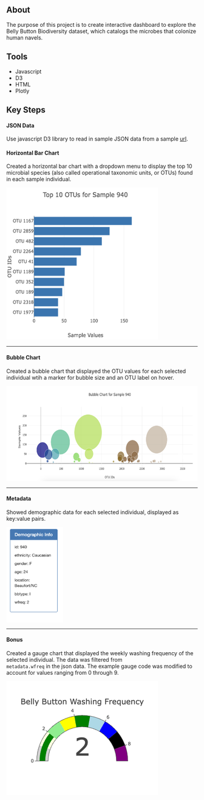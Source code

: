 ## About
The purpose of this project is to create interactive dashboard to explore the Belly Button Biodiversity dataset, which catalogs the microbes that colonize human navels.

## Tools
- Javascript
- D3
- HTML
- Plotly

## Key Steps
#### **JSON Data**
Use javascript D3 library to read in sample JSON data from a sample [url](https://2u-data-curriculum-team.s3.amazonaws.com/dataviz-classroom/v1.1/14-Interactive-Web-Visualizations/02-Homework/samples.json).

#### **Horizontal Bar Chart**
Created a horizontal bar chart with a dropdown menu to display the top 10 microbial species (also called operational taxonomic units, or OTUs) found in each sample individual.

<img src="images/BarChart.png" width="400" height="400">

--------------------------------------------------- 
#### **Bubble Chart**
Created a bubble chart that displayed the OTU values for each selected individual wtih a marker for bubble size and an OTU label on hover.

<img src="images/BubbleChart.png" width="600" height="250">

--------------------------------------------------- 
#### **Metadata**
Showed demographic data for each selected individual, displayed as key:value pairs.

<img src="images/Metadata.png" width="150" height="250">

--------------------------------------------------- 
#### **Bonus**
Created a gauge chart that displayed the weekly washing frequency of the selected individual. The data was filtered from<br>
`metadata.wfreq` in the json data.
The example gauge code was modified to account for values ranging from 0 through 9.

<img src="images/GaugeDial.png">





